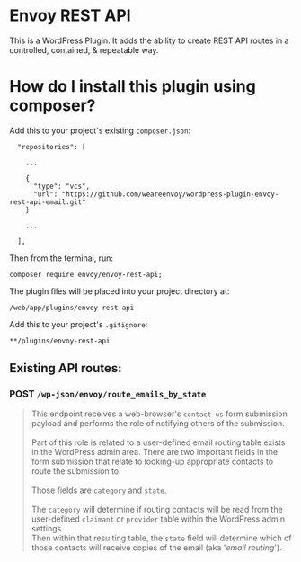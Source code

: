 # Envoy REST API

This is a WordPress Plugin.
It adds the ability to create REST API routes in a controlled, contained, & repeatable way.

# How do I install this plugin using composer?

Add this to your project's existing `composer.json`:
```
  "repositories": [

    ...

    {
      "type": "vcs",
      "url": "https://github.com/weareenvoy/wordpress-plugin-envoy-rest-api-email.git"
    }

    ...

  ],
```

Then from the terminal, run:

```
composer require envoy/envoy-rest-api;
```

The plugin files will be placed into your project directory at:
```
/web/app/plugins/envoy-rest-api
```

Add this to your project's `.gitignore`:

```
**/plugins/envoy-rest-api
```

## Existing API routes:

### __POST__ `/wp-json/envoy/route_emails_by_state`

> This endpoint receives a web-browser's `contact-us` form submission payload and performs the role of notifying others of the submission.\
> \
> Part of this role is related to a user-defined email routing table exists in the WordPress admin area. There are two important fields in the form submission that relate to looking-up appropriate contacts to route the submission to.\
> \
> Those fields are `category` and `state`.\
> \
> The `category` will determine if routing contacts will be read from the user-defined `claimant` or `provider` table within the WordPress admin settings.\
> Then within that resulting table, the `state` field will determine which of those contacts will receive copies of the email (aka '_email routing_').
